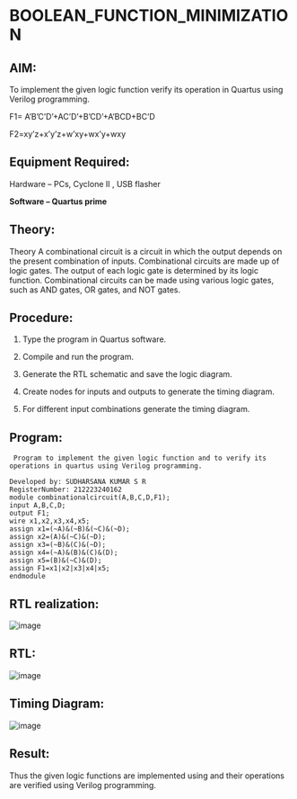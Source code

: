 # BOOLEAN_FUNCTION_MINIMIZATION

## AIM:

To implement the given logic function verify its operation in Quartus using Verilog programming.

F1= A’B’C’D’+AC’D’+B’CD’+A’BCD+BC’D 

F2=xy’z+x’y’z+w’xy+wx’y+wxy

## Equipment Required:
Hardware – PCs, Cyclone II , USB flasher

**Software – Quartus prime**

## Theory:
Theory A combinational circuit is a circuit in which the output depends on the present combination of inputs. Combinational circuits are made up of logic gates. The output of each logic gate is determined by its logic function. Combinational circuits can be made using various logic gates, such as AND gates, OR gates, and NOT gates.

## Procedure:

1.	Type the program in Quartus software.

2.	Compile and run the program.

3.	Generate the RTL schematic and save the logic diagram.

4.	Create nodes for inputs and outputs to generate the timing diagram.

5.	For different input combinations generate the timing diagram.


## Program:
```
 Program to implement the given logic function and to verify its operations in quartus using Verilog programming. 

Developed by: SUDHARSANA KUMAR S R
RegisterNumber: 212223240162
module combinationalcircuit(A,B,C,D,F1);
input A,B,C,D;
output F1;
wire x1,x2,x3,x4,x5;
assign x1=(~A)&(~B)&(~C)&(~D);
assign x2=(A)&(~C)&(~D);
assign x3=(~B)&(C)&(~D);
assign x4=(~A)&(B)&(C)&(D);
assign x5=(B)&(~C)&(D);
assign F1=x1|x2|x3|x4|x5;
endmodule
```

## RTL realization:
![image](https://github.com/sudharsanakumar18/BOOLEAN_FUNCTION_MINIMIZATION/assets/138849110/9a677ac8-42c9-4ddb-b484-fc75b252cdb3)

## RTL:
![image](https://github.com/sudharsanakumar18/BOOLEAN_FUNCTION_MINIMIZATION/assets/138849110/0db17570-e390-47bf-8aef-9c4c6556442a)

## Timing Diagram:
![image](https://github.com/sudharsanakumar18/BOOLEAN_FUNCTION_MINIMIZATION/assets/138849110/91a487ba-d0ec-4696-b80f-8c31ae4e597d)

## Result:
Thus the given logic functions are implemented using and their operations are verified using Verilog programming.


